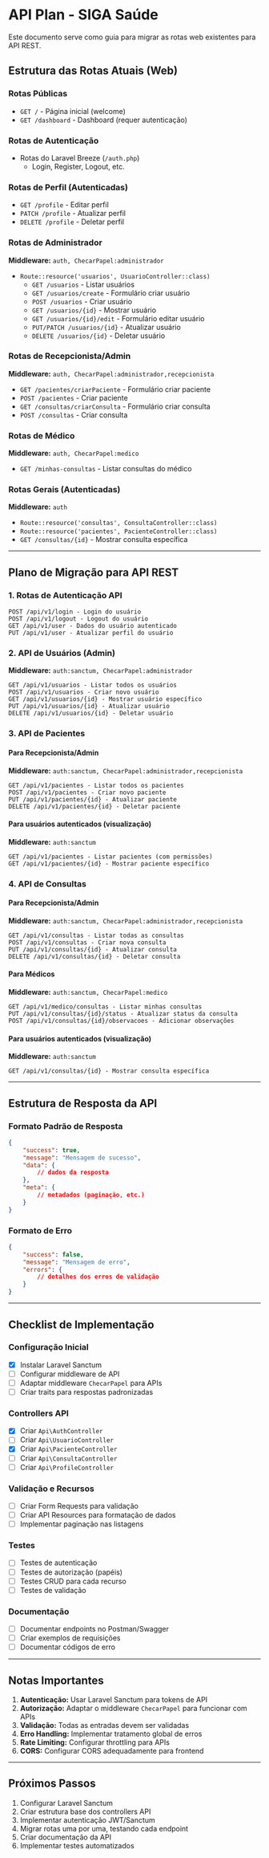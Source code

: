 # API Plan - SIGA Saúde

Este documento serve como guia para migrar as rotas web existentes para API REST.

## Estrutura das Rotas Atuais (Web)

### Rotas Públicas
- `GET /` - Página inicial (welcome)
- `GET /dashboard` - Dashboard (requer autenticação)

### Rotas de Autenticação
- Rotas do Laravel Breeze (`/auth.php`)
  - Login, Register, Logout, etc.

### Rotas de Perfil (Autenticadas)
- `GET /profile` - Editar perfil
- `PATCH /profile` - Atualizar perfil  
- `DELETE /profile` - Deletar perfil

### Rotas de Administrador
**Middleware:** `auth, ChecarPapel:administrador`
- `Route::resource('usuarios', UsuarioController::class)`
  - `GET /usuarios` - Listar usuários
  - `GET /usuarios/create` - Formulário criar usuário
  - `POST /usuarios` - Criar usuário
  - `GET /usuarios/{id}` - Mostrar usuário
  - `GET /usuarios/{id}/edit` - Formulário editar usuário
  - `PUT/PATCH /usuarios/{id}` - Atualizar usuário
  - `DELETE /usuarios/{id}` - Deletar usuário

### Rotas de Recepcionista/Admin
**Middleware:** `auth, ChecarPapel:administrador,recepcionista`
- `GET /pacientes/criarPaciente` - Formulário criar paciente
- `POST /pacientes` - Criar paciente
- `GET /consultas/criarConsulta` - Formulário criar consulta
- `POST /consultas` - Criar consulta

### Rotas de Médico
**Middleware:** `auth, ChecarPapel:medico`
- `GET /minhas-consultas` - Listar consultas do médico

### Rotas Gerais (Autenticadas)
**Middleware:** `auth`
- `Route::resource('consultas', ConsultaController::class)`
- `Route::resource('pacientes', PacienteController::class)`
- `GET /consultas/{id}` - Mostrar consulta específica

---

## Plano de Migração para API REST

### 1. Rotas de Autenticação API
```
POST /api/v1/login - Login do usuário
POST /api/v1/logout - Logout do usuário
GET /api/v1/user - Dados do usuário autenticado
PUT /api/v1/user - Atualizar perfil do usuário
```

### 2. API de Usuários (Admin)
**Middleware:** `auth:sanctum, ChecarPapel:administrador`
```
GET /api/v1/usuarios - Listar todos os usuários
POST /api/v1/usuarios - Criar novo usuário
GET /api/v1/usuarios/{id} - Mostrar usuário específico
PUT /api/v1/usuarios/{id} - Atualizar usuário
DELETE /api/v1/usuarios/{id} - Deletar usuário
```

### 3. API de Pacientes
#### Para Recepcionista/Admin
**Middleware:** `auth:sanctum, ChecarPapel:administrador,recepcionista`
```
GET /api/v1/pacientes - Listar todos os pacientes
POST /api/v1/pacientes - Criar novo paciente
PUT /api/v1/pacientes/{id} - Atualizar paciente
DELETE /api/v1/pacientes/{id} - Deletar paciente
```

#### Para usuários autenticados (visualização)
**Middleware:** `auth:sanctum`
```
GET /api/v1/pacientes - Listar pacientes (com permissões)
GET /api/v1/pacientes/{id} - Mostrar paciente específico
```

### 4. API de Consultas
#### Para Recepcionista/Admin
**Middleware:** `auth:sanctum, ChecarPapel:administrador,recepcionista`
```
GET /api/v1/consultas - Listar todas as consultas
POST /api/v1/consultas - Criar nova consulta
PUT /api/v1/consultas/{id} - Atualizar consulta
DELETE /api/v1/consultas/{id} - Deletar consulta
```

#### Para Médicos
**Middleware:** `auth:sanctum, ChecarPapel:medico`
```
GET /api/v1/medico/consultas - Listar minhas consultas
PUT /api/v1/consultas/{id}/status - Atualizar status da consulta
POST /api/v1/consultas/{id}/observacoes - Adicionar observações
```

#### Para usuários autenticados (visualização)
**Middleware:** `auth:sanctum`
```
GET /api/v1/consultas/{id} - Mostrar consulta específica
```

---

## Estrutura de Resposta da API

### Formato Padrão de Resposta
```json
{
    "success": true,
    "message": "Mensagem de sucesso",
    "data": {
        // dados da resposta
    },
    "meta": {
        // metadados (paginação, etc.)
    }
}
```

### Formato de Erro
```json
{
    "success": false,
    "message": "Mensagem de erro",
    "errors": {
        // detalhes dos erros de validação
    }
}
```

---

## Checklist de Implementação

### Configuração Inicial
- [X] Instalar Laravel Sanctum
- [ ] Configurar middleware de API
- [ ] Adaptar middleware `ChecarPapel` para APIs
- [ ] Criar traits para respostas padronizadas

### Controllers API
- [X] Criar `Api\AuthController`
- [ ] Criar `Api\UsuarioController`
- [X] Criar `Api\PacienteController`
- [ ] Criar `Api\ConsultaController`
- [ ] Criar `Api\ProfileController`

### Validação e Recursos
- [ ] Criar Form Requests para validação
- [ ] Criar API Resources para formatação de dados
- [ ] Implementar paginação nas listagens

### Testes
- [ ] Testes de autenticação
- [ ] Testes de autorização (papéis)
- [ ] Testes CRUD para cada recurso
- [ ] Testes de validação

### Documentação
- [ ] Documentar endpoints no Postman/Swagger
- [ ] Criar exemplos de requisições
- [ ] Documentar códigos de erro

---

## Notas Importantes

1. **Autenticação:** Usar Laravel Sanctum para tokens de API
2. **Autorização:** Adaptar o middleware `ChecarPapel` para funcionar com APIs
3. **Validação:** Todas as entradas devem ser validadas
4. **Erro Handling:** Implementar tratamento global de erros
5. **Rate Limiting:** Configurar throttling para APIs
6. **CORS:** Configurar CORS adequadamente para frontend

---

## Próximos Passos

1. Configurar Laravel Sanctum
2. Criar estrutura base dos controllers API
3. Implementar autenticação JWT/Sanctum
4. Migrar rotas uma por uma, testando cada endpoint
5. Criar documentação da API
6. Implementar testes automatizados
